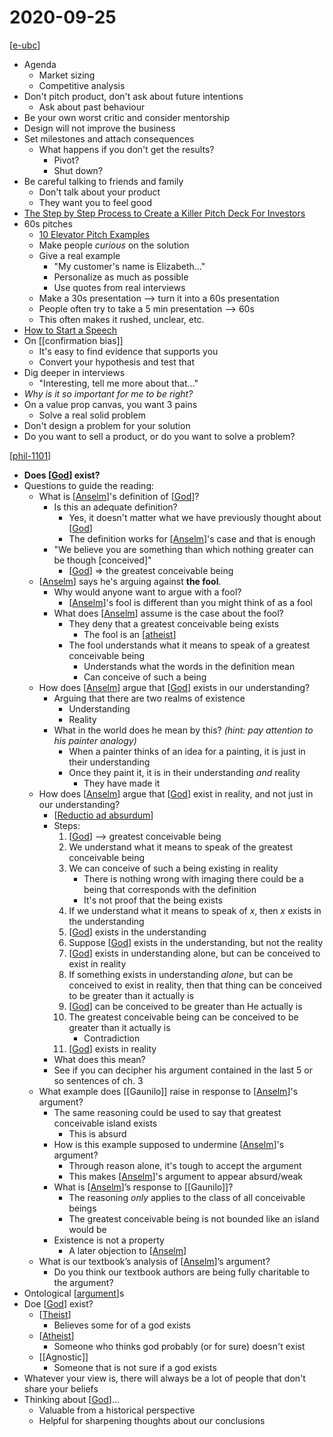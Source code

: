 # 2020-09-25

[[e-ubc]]

- Agenda
  - Market sizing
  - Competitive analysis
- Don't pitch product, don't ask about future intentions
  - Ask about past behaviour
- Be your own worst critic and consider mentorship
- Design will not improve the business
- Set milestones and attach consequences
  - What happens if you don't get the results?
    - Pivot?
    - Shut down?
- Be careful talking to friends and family
  - Don't talk about your product
  - They want you to feel good
- [The Step by Step Process to Create a Killer Pitch Deck For Investors](https://neilpatel.com/blog/create-pitch-deck-investors/)
- 60s pitches
  - [10 Elevator Pitch Examples](https://blog.hubspot.com/sales/elevator-pitch-examples)
  - Make people _curious_ on the solution
  - Give a real example
    - "My customer's name is Elizabeth..."
    - Personalize as much as possible
    - Use quotes from real interviews
  - Make a 30s presentation --> turn it into a 60s presentation
  - People often try to take a 5 min presentation --> 60s
  - This often makes it rushed, unclear, etc.
- [How to Start a Speech](https://www.youtube.com/watch?v=w82a1FT5o88)
- On [[confirmation bias]]
  - It's easy to find evidence that supports you
  - Convert your hypothesis and test that
- Dig deeper in interviews
  - "Interesting, tell me more about that..."
- *Why is it so important for me to be right?*
- On a value prop canvas, you want 3 pains
  - Solve a real solid problem
- Don't design a problem for your solution
- Do you want to sell a product, or do you want to solve a problem?

[[phil-1101]]

- **Does [[God]] exist?**
- Questions to guide the reading:
  - What is [[Anselm]]'s definition of [[God]]?
    - Is this an adequate definition?
      - Yes, it doesn't matter what we have previously thought about [[God]]
      - The definition works for [[Anselm]]'s case and that is enough
    - "We believe you are something than which nothing greater can be though [conceived]"
      - [[God]] => the greatest conceivable being
  - [[Anselm]] says he's arguing against **the fool**.
    - Why would anyone want to argue with a fool?
      - [[Anselm]]'s fool is different than you might think of as a fool
    - What does [[Anselm]] assume is the case about the fool?
      - They deny that a greatest conceivable being exists
        - The fool is an [[atheist]]
      - The fool understands what it means to speak of a greatest conceivable being
        - Understands what the words in the definition mean
        - Can conceive of such a being
  - How does [[Anselm]] argue that [[God]] exists in our understanding?
    - Arguing that there are two realms of existence
      - Understanding
      - Reality
    - What in the world does he mean by this? *(hint: pay attention to his painter analogy)*
      - When a painter thinks of an idea for a painting, it is just in their understanding
      - Once they paint it, it is in their understanding _and_ reality
        - They have made it
  - How does [[Anselm]] argue that [[God]] exist in reality, and not just in our understanding?
    - [[Reductio ad absurdum]]
    - Steps:
        1. [[God]] --> greatest conceivable being
        2. We understand what it means to speak of the greatest conceivable being
        3. We can conceive of such a being existing in reality
            - There is nothing wrong with imaging there could be a being that corresponds with the definition
            - It's not proof that the being exists
        4. If we understand what it means to speak of _x_, then _x_ exists in the understanding
        5. [[God]] exists in the understanding
        6. Suppose [[God]] exists in the understanding, but not the reality
        7. [[God]] exists in understanding alone, but can be conceived to exist in reality
        8. If something exists in understanding _alone_, but can be conceived to exist in reality, then that thing can be conceived to be greater than it actually is
        9. [[God]] can be conceived to be greater than He actually is
        10. The greatest conceivable being can be conceived to be greater than it actually is
            - Contradiction
        11. [[God]] exists in reality
    - What does this mean?
    - See if you can decipher his argument contained in the last 5 or so sentences of ch. 3
  - What example does [[Gaunilo]] raise in response to [[Anselm]]'s argument?
    - The same reasoning could be used to say that greatest conceivable island exists
      - This is absurd
    - How is this example supposed to undermine [[Anselm]]'s argument?
      - Through reason alone, it's tough to accept the argument
      - This makes [[Anselm]]'s argument to appear absurd/weak
    - What is [[Anselm]]’s response to [[Gaunilo]]?
      - The reasoning _only_ applies to the class of all conceivable beings
      - The greatest conceivable being is not bounded like an island would be
    - Existence is not a property
      - A later objection to [[Anselm]]
  - What is our textbook’s analysis of [[Anselm]]’s argument?
    - Do you think our textbook authors are being fully charitable to the argument?
- Ontological [[argument]]s
- Doe [[God]] exist?
  - [[Theist]]
    - Believes some for of a god exists
  - [[Atheist]]
    - Someone who thinks god probably (or for sure) doesn't exist
  - [[Agnostic]]
    - Someone that is not sure if a god exists
- Whatever your view is, there will always be a lot of people that don't share your beliefs
- Thinking about [[God]]...
  - Valuable from a historical perspective
  - Helpful for sharpening thoughts about our conclusions

[//begin]: # "Autogenerated link references for markdown compatibility"
[e-ubc]: e-ubc "e@UBC"
[phil-1101]: phil-1101 "PHIL 1101 - Intro to Philosophy: Knowledge and Reality"
[God]: god "God"
[Anselm]: anselm "Anselm"
[Atheist]: atheist "Atheist"
[Reductio ad absurdum]: reductio-ad-absurdum "Reductio Ad Absurdum"
[argument]: argument "Arguments"
[Theist]: theist "Theist"
[//end]: # "Autogenerated link references"